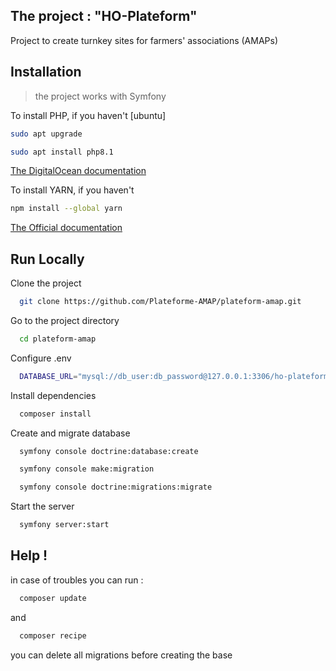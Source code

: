 ## The project : "HO-Plateform"
Project to create turnkey sites for farmers' associations (AMAPs)

## Installation

>the project works with Symfony

To install PHP, if you haven't
[ubuntu]  
```bash
sudo apt upgrade 
```
```bash
sudo apt install php8.1 
```

[The DigitalOcean documentation](https://www.digitalocean.com/community/tutorials/how-to-install-php-8-1-and-set-up-a-local-development-environment-on-ubuntu-22-04)

To install YARN, if you haven't
```bash
npm install --global yarn
```
[The Official documentation]([https://www.digitalocean.com/community/tutorials/how-to-install-php-8-1-and-set-up-a-local-development-environment-on-ubuntu-22-04](https://classic.yarnpkg.com/lang/en/docs/install/#windows-stable))

## Run Locally

Clone the project

```bash
  git clone https://github.com/Plateforme-AMAP/plateform-amap.git
```

Go to the project directory

```bash
  cd plateform-amap
```

Configure .env

```bash
  DATABASE_URL="mysql://db_user:db_password@127.0.0.1:3306/ho-plateform?serverVersion=5.7&charset=utf8mb4"
```

Install dependencies

```bash
  composer install
```

Create and migrate database

```bash
  symfony console doctrine:database:create
```
```bash
  symfony console make:migration
```
```bash
  symfony console doctrine:migrations:migrate
```

Start the server

```bash
  symfony server:start
```

## Help !

in case of troubles you can run :

```bash
  composer update
```
and

```bash
  composer recipe
```
you can delete all migrations before creating the base
